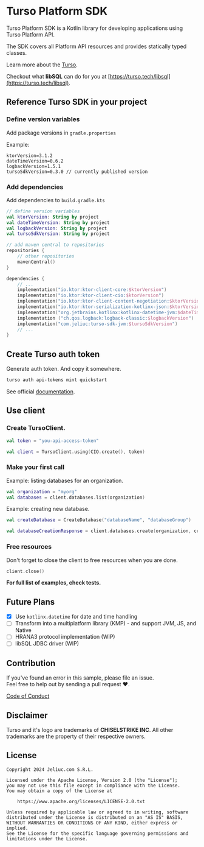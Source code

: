 # Turso Platform SDK

Turso Platform SDK is a Kotlin library for developing applications using Turso Platform API. 

The SDK covers all Platform API resources and provides statically typed classes.

Learn more about the [Turso](https://turso.tech/about-us).

Checkout what **libSQL** can do for you at [https://turso.tech/libsql](https://turso.tech/libsql).

## Reference Turso SDK in your project

### Define version variables 

Add package versions in `gradle.properties`

Example:

```
ktorVersion=3.1.2
dateTimeVersion=0.6.2
logbackVersion=1.5.1
tursoSdkVersion=0.3.0 // currently published version
```

### Add dependencies

Add dependencies to `build.gradle.kts`

```Kotlin
// define version variables
val ktorVersion: String by project
val dateTimeVersion: String by project
val logbackVersion: String by project
val tursoSdkVersion: String by project

// add maven central to repositories
repositories {
    // other repositories
    mavenCentral()
}

dependencies {
    // ...
    implementation("io.ktor:ktor-client-core:$ktorVersion")
    implementation("io.ktor:ktor-client-cio:$ktorVersion")
    implementation("io.ktor:ktor-client-content-negotiation:$ktorVersion")
    implementation("io.ktor:ktor-serialization-kotlinx-json:$ktorVersion")
    implementation("org.jetbrains.kotlinx:kotlinx-datetime-jvm:$dateTimeVersion")
    implementation ("ch.qos.logback:logback-classic:$logbackVersion")
    implementation("com.jeliuc:turso-sdk-jvm:$tursoSdkVersion")
    // ...
}
```

## Create Turso auth token

Generate auth token. And copy it somewhere.

```Bash
turso auth api-tokens mint quickstart
```

See official [documentation](https://docs.turso.tech/api-reference/quickstart).

## Use client 

### Create TursoClient.

```Kotlin
val token = "you-api-access-token"

val client = TursoClient.using(CIO.create(), token)
```

### Make your first call 

Example: listing databases for an organization.

```Kotlin
val organization = "myorg"
val databases = client.databases.list(organization)
```

Example: creating new database.

```Kotlin
val createDatabase = CreateDatabase("databaseName", "databaseGroup")

val databaseCreationResponse = client.databases.create(organization, createDatabase)
```

### Free resources

Don't forget to close the client to free resources when you are done.

```Kotlin
client.close()
```

**For full list of examples, check tests.**

## Future Plans

* [x] Use `kotlinx.datetime` for date and time handling
* [ ] Transform into a multiplatform library (KMP) - and support JVM, JS, and Native
* [ ] HRANA3 protocol implementation (WIP)
* [ ] libSQL JDBC driver (WIP)

## Contribution
If you've found an error in this sample, please file an issue. <br>
Feel free to help out by sending a pull request :heart:.

[Code of Conduct](https://github.com/Jeliuc-Labs/turso-sdk/blob/main/CODE_OF_CONDUCT.md)

## Disclaimer

Turso and it's logo are trademarks of **CHISELSTRIKE INC**. 
All other trademarks are the property of their respective owners.

## License

```
Copyright 2024 Jeliuc.com S.R.L.

Licensed under the Apache License, Version 2.0 (the "License");
you may not use this file except in compliance with the License.
You may obtain a copy of the License at

    https://www.apache.org/licenses/LICENSE-2.0.txt

Unless required by applicable law or agreed to in writing, software
distributed under the License is distributed on an "AS IS" BASIS,
WITHOUT WARRANTIES OR CONDITIONS OF ANY KIND, either express or implied.
See the License for the specific language governing permissions and
limitations under the License.
```
